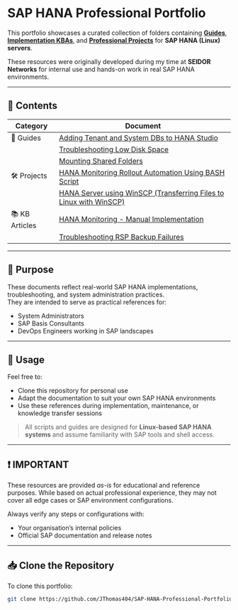 # SAP HANA Professional Portfolio

This portfolio showcases a curated collection of folders containing [**Guides**](./Guides/), [**Implementation KBAs**](./Implementation/), and [**Professional Projects**](./Projects/) for **SAP HANA (Linux) servers**.

These resources were originally developed during my time at **SEIDOR Networks** for internal use and hands-on work in real SAP HANA environments.

---

## 📂 Contents

| Category        | Document                                                                 |
|-----------------|--------------------------------------------------------------------------|
| 📘 Guides       | [Adding Tenant and System DBs to HANA Studio](./Guides/Adding%20Tenant%20and%20System%20DBs%20to%20HANA%20Studio.md)  |
|                 | [Troubleshooting Low Disk Space](./Guides/Troubleshooting%20Low%20Disk%20Space.md) |
|                 | [Mounting Shared Folders](./Guides/Mounting%20Shared%20Folders.md)       |
| 🛠 Projects      | [HANA Monitoring Rollout Automation Using BASH Script](./Projects/HANA%20Monitoring%20Rollout%20Automation%20Using%20BASH%20Script.md) |
|                 | [HANA Server using WinSCP (Transferring Files to Linux with WinSCP)](./Projects/HANA%20server%20using%20WinSCP%20(Transferring%20Files%20to%20Linux%20with%20WinSCP).md) |
| 📚 KB Articles  | [HANA Monitoring - Manual Implementation](./Implementation/HANA%20Monitoring%20-%20Manual%20Implementation.md) |
|                 | [Troubleshooting RSP Backup Failures](./Windows%20Servers/Troubleshooting%20RSP%20Backup%20Failures.md) |

---

## 🚀 Purpose

These documents reflect real-world SAP HANA implementations, troubleshooting, and system administration practices.  
They are intended to serve as practical references for:

- System Administrators  
- SAP Basis Consultants  
- DevOps Engineers working in SAP landscapes

---

## 🔧 Usage

Feel free to:

- Clone this repository for personal use  
- Adapt the documentation to suit your own SAP HANA environments  
- Use these references during implementation, maintenance, or knowledge transfer sessions  

> All scripts and guides are designed for **Linux-based SAP HANA systems** and assume familiarity with SAP tools and shell access.

---

## ❗ IMPORTANT

These resources are provided *as-is* for educational and reference purposes. While based on actual professional experience, they may not cover all edge cases or SAP environment configurations.

Always verify any steps or configurations with:
- Your organisation’s internal policies  
- Official SAP documentation and release notes  

---

## 📥 Clone the Repository

To clone this portfolio:

```bash
git clone https://github.com/JThomas404/SAP-HANA-Professional-Portfolio.git
